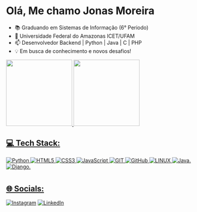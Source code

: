 # Olá, Me chamo Jonas Moreira

- 📚 Graduando em Sistemas de Informação (6° Periodo)
- 🌱 Universidade Federal do Amazonas ICET/UFAM
- 📫 Desenvolvedor Backend | Python | Java | C | PHP
- 💡 Em busca de conhecimento e novos desafios!

  
<div>
  <align = "centro">
  <a href="https://github.com/JonasMoreira5">
  <img height="180em" src="https://github-readme-stats.vercel.app/api?username=JonasMoreira5&show_icons=true&theme=dark&include_all_commits=true&count_private=true"/>
  <img height="180em" src="https://github-readme-stats.vercel.app/api/top-langs/?username=JonasMoreira5&layout=compact&langs_count=7&theme=dark"/>
</div>
    
## 💻 Tech Stack:
![Python](https://img.shields.io/badge/python-3670A0?style=for-the-badge&logo=python&logoColor=ffdd54) ![HTML5](https://img.shields.io/badge/html5-%23E34F26.svg?style=for-the-badge&logo=html5&logoColor=white) ![CSS3](https://img.shields.io/badge/css3-%231572B6.svg?style=for-the-badge&logo=css3&logoColor=white) ![JavaScript](https://img.shields.io/badge/javascript-%23323330.svg?style=for-the-badge&logo=javascript&logoColor=%23F7DF1E) ![GIT](https://img.shields.io/badge/Git-fc6d26?style=for-the-badge&logo=git&logoColor=white) ![GitHub](https://img.shields.io/badge/GitHub-%23121011.svg?style=for-the-badge&logo=github&logoColor=white) ![LINUX](https://img.shields.io/badge/Linux-FCC624?style=for-the-badge&logo=linux&logoColor=black) ![Java]().  ![Django](https://img.shields.io/badge/django-%23092E20.svg?style=for-the-badge&logo=django&logoColor=white).
#

## 🌐 Socials:
[![Instagram](https://img.shields.io/badge/Instagram-%23E4405F.svg?logo=Instagram&logoColor=white)](https://www.instagram.com/jonas.moreiraj?igshid=MzMyNGUyNmU2YQ%3D%3D) [![LinkedIn](https://img.shields.io/badge/LinkedIn-%230077B5.svg?logo=linkedin&logoColor=white)](https://www.linkedin.com/in/jonas-moreira28)
   
    
  


